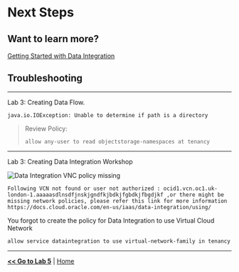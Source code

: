 # Next Steps

## Want to learn more?

[Getting Started with Data Integration](https://docs.oracle.com/en-us/iaas/data-integration/using/preparing-for-connectivity.htm)

## Troubleshooting

---

Lab 3: Creating Data Flow.

`java.io.IOException: Unable to determine if path is a directory`

> Review Policy:
> 
> `allow any-user to read objectstorage-namespaces at tenancy`

---

Lab 3: Creating Data Integration Workshop

![Data Integration VNC policy missing](./images/../imgaes/di_error_vcn.png.png)

```
Following VCN not found or user not authorized : ocid1.vcn.oc1.uk-london-1.aaaaasdlnsdfjnskjgndfkjbdkjfgbdkjfbgdjkf ,or there might be missing network policies, please refer this link for more information https://docs.cloud.oracle.com/en-us/iaas/data-integration/using/
```

You forgot to create the policy for Data Integration to use Virtual Cloud Network

```
allow service dataintegration to use virtual-network-family in tenancy
```

---

[**<< Go to Lab 5**](../lab5/README.md) | [Home](../README.md)